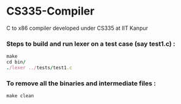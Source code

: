 # CS335-Compiler
 C to x86 compiler developed under CS335 at IIT Kanpur
 
 ### Steps to build and run lexer on a test case (say test1.c) :
 ```ruby
 make
 cd bin/
 ./lexer ../tests/test1.c
 ```
 ### To remove all the binaries and intermediate files :
```ruby
make clean
```

